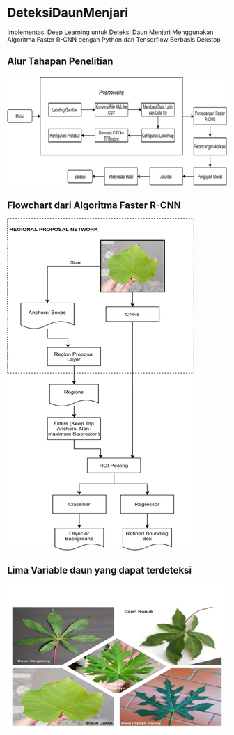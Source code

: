 # DeteksiDaunMenjari
 Implementasi Deep Learning untuk Deteksi Daun Menjari Menggunakan Algoritma Faster R-CNN dengan Python dan Tensorflow Berbasis Dekstop

## Alur Tahapan Penelitian
![](AlurTahapanPenelitian.png)

## Flowchart dari Algoritma Faster R-CNN
![](FlowchartArsitekturFasterR-CNN.png)

## Lima Variable daun yang dapat terdeteksi
![](background5.png)
